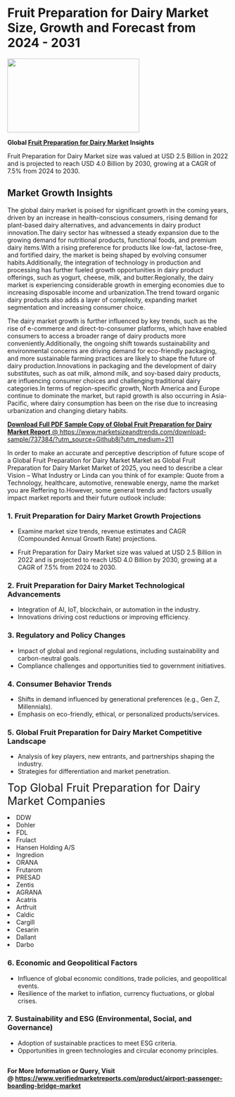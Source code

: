 <H1>Fruit Preparation for Dairy Market Size, Growth and Forecast from 2024 - 2031</H1><img class="aligncenter size-medium wp-image-584254" src="https://thirdeyenews.in/wp-content/uploads/2024/09/Global-Market-Research-300x168.jpeg" alt="" width="300" height="168" /><p><strong>Global&nbsp;<a href="https://www.marketsizeandtrends.com/download-sample/737384/?utm_source=Github8j?utm_medium=211">Fruit Preparation for Dairy Market</a> Insights</strong></p><p>Fruit Preparation for Dairy Market size was valued at USD 2.5 Billion in 2022 and is projected to reach USD 4.0 Billion by 2030, growing at a CAGR of 7.5% from 2024 to 2030.</p><p><h2>Market Growth Insights</h2> <p>The global dairy market is poised for significant growth in the coming years, driven by an increase in health-conscious consumers, rising demand for plant-based dairy alternatives, and advancements in dairy product innovation.The dairy sector has witnessed a steady expansion due to the growing demand for nutritional products, functional foods, and premium dairy items.With a rising preference for products like low-fat, lactose-free, and fortified dairy, the market is being shaped by evolving consumer habits.Additionally, the integration of technology in production and processing has further fueled growth opportunities in dairy product offerings, such as yogurt, cheese, milk, and butter.Regionally, the dairy market is experiencing considerable growth in emerging economies due to increasing disposable income and urbanization.The trend toward organic dairy products also adds a layer of complexity, expanding market segmentation and increasing consumer choice.</p> <p><a href="#"></a></p> <p>The dairy market growth is further influenced by key trends, such as the rise of e-commerce and direct-to-consumer platforms, which have enabled consumers to access a broader range of dairy products more conveniently.Additionally, the ongoing shift towards sustainability and environmental concerns are driving demand for eco-friendly packaging, and more sustainable farming practices are likely to shape the future of dairy production.Innovations in packaging and the development of dairy substitutes, such as oat milk, almond milk, and soy-based dairy products, are influencing consumer choices and challenging traditional dairy categories.In terms of region-specific growth, North America and Europe continue to dominate the market, but rapid growth is also occurring in Asia-Pacific, where dairy consumption has been on the rise due to increasing urbanization and changing dietary habits.</p> <p><a href="#"></p><p><span class=""><strong>Download Full PDF Sample Copy of Global Fruit Preparation for Dairy Market Report</strong> @ <a href="https://www.marketsizeandtrends.com/download-sample/737384/?utm_source=Github8j?utm_medium=211" target="_blank">https://www.marketsizeandtrends.com/download-sample/737384/?utm_source=Github8j?utm_medium=211</a></span></p><p>In order to make an accurate and perceptive description of future scope of a Global&nbsp;Fruit Preparation for Dairy Market Market as Global&nbsp;Fruit Preparation for Dairy Market Market of 2025, you need to describe a clear Vision &ndash; What Industry or Linda can you think of for example: Quote from a Technology, healthcare, automotive, renewable energy, name the market you are Reffering to.However, some general trends and factors usually impact market reports and their future outlook include:</p><h3>1.&nbsp;<strong>Fruit Preparation for Dairy Market Growth Projections</strong></h3><ul><li>Examine market size trends, revenue estimates and CAGR (Compounded Annual Growth Rate) projections.</li><li><p>Fruit Preparation for Dairy Market size was valued at USD 2.5 Billion in 2022 and is projected to reach USD 4.0 Billion by 2030, growing at a CAGR of 7.5% from 2024 to 2030.</p></li></ul><h3>2.&nbsp;<strong>Fruit Preparation for Dairy Market Technological Advancements</strong></h3><ul><li>Integration of AI, IoT, blockchain, or automation in the industry.</li><li>Innovations driving cost reductions or improving efficiency.</li></ul><h3>3.&nbsp;<strong>Regulatory and Policy Changes</strong></h3><ul><li>Impact of global and regional regulations, including sustainability and carbon-neutral goals.</li><li>Compliance challenges and opportunities tied to government initiatives.</li></ul><h3>4.&nbsp;<strong>Consumer Behavior Trends</strong></h3><ul><li>Shifts in demand influenced by generational preferences (e.g., Gen Z, Millennials).</li><li>Emphasis on eco-friendly, ethical, or personalized products/services.</li></ul><h3>5.&nbsp;<strong>Global Fruit Preparation for Dairy Market Competitive Landscape</strong></h3><ul><li>Analysis of key players, new entrants, and partnerships shaping the industry.</li><li>Strategies for differentiation and market penetration.</li></ul><p data-pm-slice="1 1 []"><span style="color: inherit; font-family: inherit; font-size: 25px;">Top Global Fruit Preparation for Dairy Market Companies</span></p><div class="" data-test-id=""><p><li>DDW</li><li> Dohler</li><li> FDL</li><li> Frulact</li><li> Hansen Holding A/S</li><li> Ingredion</li><li> ORANA</li><li> Frutarom</li><li> PRESAD</li><li> Zentis</li><li> AGRANA</li><li> Acatris</li><li> Artfruit</li><li> Caldic</li><li> Cargill</li><li> Cesarin</li><li> Dallant</li><li> Darbo</li></p></div><h3>6.&nbsp;<strong>Economic and Geopolitical Factors</strong></h3><ul><li>Influence of global economic conditions, trade policies, and geopolitical events.</li><li>Resilience of the market to inflation, currency fluctuations, or global crises.</li></ul><h3>7.&nbsp;<strong>Sustainability and ESG (Environmental, Social, and Governance)</strong></h3><ul><li>Adoption of sustainable practices to meet ESG criteria.</li><li>Opportunities in green technologies and circular economy principles.</li></ul><h2><strong style="font-size: 14px;">For More Information or Query, Visit @&nbsp;</strong><a style="background-color: #ffffff; font-size: 14px;" href="https://www.marketsizeandtrends.com/report/fruit-preparation-for-dairy-market/" target="_blank">https://www.verifiedmarketreports.com/product/airport-passenger-boarding-bridge-market</a></h2>